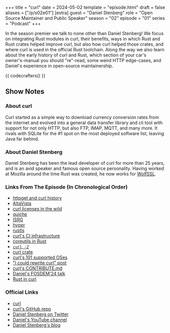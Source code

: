 +++
title = "curl"
date = 2024-05-02
template = "episode.html"
draft = false
aliases = ["/p/s02e01"]
[extra]
guest = "Daniel Stenberg"
role = "Open Source Maintainer and Public Speaker"
season = "02"
episode = "01"
series = "Podcast"
+++

<div><script id="letscast-player-82930892" src="https://letscast.fm/podcasts/rust-in-production-82281512/episodes/rust-in-production-ep-8-curl-s-daniel-stenberg/player.js?size=s"></script></div>

In the season premier we talk to none other than Daniel Stenberg! We focus on integrating Rust modules in curl, their benefits, ways in which Rust and Rust crates helped improve curl, but also how curl helped those crates, and where curl is used in the official Rust toolchain. Along the way we also learn about the early history of curl and Rust, which section of your car's owner's-manual you should "re"-read, some weird HTTP edge-cases, and Daniel's experience in open-source maintainership.

<!-- more -->

{{ codecrafters() }}

## Show Notes

### About curl

Curl started as a simple way to download currency conversion rates from the
internet and evolved into a general data transfer library and cli tool with
support for not only HTTP, but also FTP, IMAP, MQTT, and many more. It rivals
with SQLite for the #1 spot on the most deployed software list, leaving Java
far behind.


### About Daniel Stenberg

Daniel Stenberg has been the lead developer of curl for more than 25 years, and
is an avid speaker and famous open source personality. Having worked at Mozilla
around the time Rust was created, he now works for
[WolfSSL](https://www.wolfssl.com/).


### Links From The Episode (In Chronological Order)

 - [httpget and curl history](https://curl.se/docs/history.html)
 - [AltaVista](https://en.wikipedia.org/wiki/AltaVista)
 - [curl licenses in the wild](https://daniel.haxx.se/blog/2016/10/03/screenshotted-curl-credits/)
 - [quiche](https://github.com/cloudflare/quiche)
 - [ISRG](https://www.abetterinternet.org/)
 - [hyper](https://hyper.rs/)
 - [rustls](https://github.com/rustls/rustls)
 - [curl's CI infrastructure](https://daniel.haxx.se/blog/2023/02/01/curls-use-of-many-ci-services/)
 - [coreutils in Rust](https://uutils.github.io/coreutils/)
 - [`curl -Z`](https://curl.se/docs/manpage.html#-Z)
 - [curl crate](https://github.com/alexcrichton/curl-rust)
 - [curl's 101 supported OSes](https://curl.se/docs/install.html#101-operating-systems)
 - ["I could rewrite curl" post](https://daniel.haxx.se/blog/2021/05/20/i-could-rewrite-curl/)
 - [curl's CONTRIBUTE.md](https://github.com/curl/curl/blob/master/docs/CONTRIBUTE.md)
 - [Daniel's FOSDEM'24 talk](https://fosdem.org/2024/schedule/event/fosdem-2024-1931-you-too-could-have-made-curl-/)
 - [Rust in curl](https://daniel.haxx.se/blog/2022/02/01/curl-with-rust/)


### Official Links

 - [curl](https://curl.se/)
 - [curl's GitHub repo](https://github.com/curl/curl)
 - [Daniel Stenberg on Twitter](https://twitter.com/bagder)
 - [Daniel's YouTube channel](https://www.youtube.com/user/danielhaxxse)
 - [Daniel Stenberg's blog](https://daniel.haxx.se/blog/)

